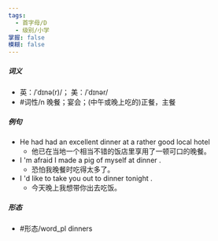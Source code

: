 ```yaml
---
tags:
  - 首字母/D
  - 级别/小学
掌握: false
模糊: false
---
```

##### 词义
- 英：/ˈdɪnə(r)/； 美：/ˈdɪnər/
- #词性/n  晚餐；宴会；(中午或晚上吃的)正餐，主餐
##### 例句
- He had had an excellent dinner at a rather good local hotel
	- 他已在当地一个相当不错的饭店里享用了一顿可口的晚餐。
- I 'm afraid I made a pig of myself at dinner .
	- 恐怕我晚餐时吃得太多了。
- I 'd like to take you out to dinner tonight .
	- 今天晚上我想带你出去吃饭。
##### 形态
- #形态/word_pl dinners
